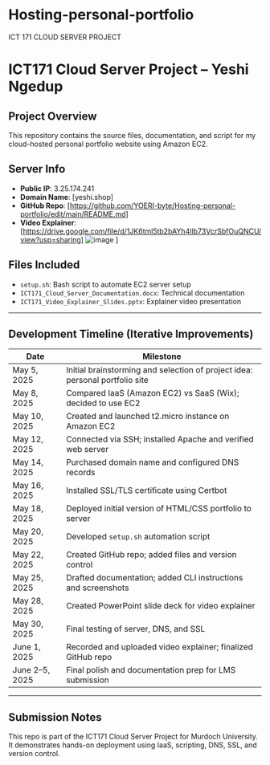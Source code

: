 # Hosting-personal-portfolio
ICT 171 CLOUD SERVER PROJECT
# ICT171 Cloud Server Project – Yeshi Ngedup

##  Project Overview
This repository contains the source files, documentation, and script for my cloud-hosted personal portfolio website using Amazon EC2.

##  Server Info
- **Public IP**: 3.25.174.241  
- **Domain Name**: [yeshi.shop]  
- **GitHub Repo**: [https://github.com/YOERI-byte/Hosting-personal-portfolio/edit/main/README.md]  
- **Video Explainer**: [https://drive.google.com/file/d/1JK6tml5tb2bAYh4Ilb73VcrSbfOuQNCU/view?usp=sharing]
![image](https://github.com/user-attachments/assets/b3a18468-016e-48fe-8f12-5ea570beee00)
]

##  Files Included
- `setup.sh`: Bash script to automate EC2 server setup  
- `ICT171_Cloud_Server_Documentation.docx`: Technical documentation  
- `ICT171_Video_Explainer_Slides.pptx`: Explainer video presentation

---

##  Development Timeline (Iterative Improvements)

| Date         | Milestone                                                                 |
|--------------|---------------------------------------------------------------------------|
| May 5, 2025  | Initial brainstorming and selection of project idea: personal portfolio site |
| May 8, 2025  | Compared IaaS (Amazon EC2) vs SaaS (Wix); decided to use EC2              |
| May 10, 2025 | Created and launched t2.micro instance on Amazon EC2                      |
| May 12, 2025 | Connected via SSH; installed Apache and verified web server               |
| May 14, 2025 | Purchased domain name and configured DNS records                          |
| May 16, 2025 | Installed SSL/TLS certificate using Certbot                               |
| May 18, 2025 | Deployed initial version of HTML/CSS portfolio to server                  |
| May 20, 2025 | Developed `setup.sh` automation script                                    |
| May 22, 2025 | Created GitHub repo; added files and version control                      |
| May 25, 2025 | Drafted documentation; added CLI instructions and screenshots             |
| May 28, 2025 | Created PowerPoint slide deck for video explainer                         |
| May 30, 2025 | Final testing of server, DNS, and SSL                                     |
| June 1, 2025 | Recorded and uploaded video explainer; finalized GitHub repo              |
| June 2–5, 2025 | Final polish and documentation prep for LMS submission                  |

---

##  Submission Notes
This repo is part of the ICT171 Cloud Server Project for Murdoch University.  
It demonstrates hands-on deployment using IaaS, scripting, DNS, SSL, and version control.
